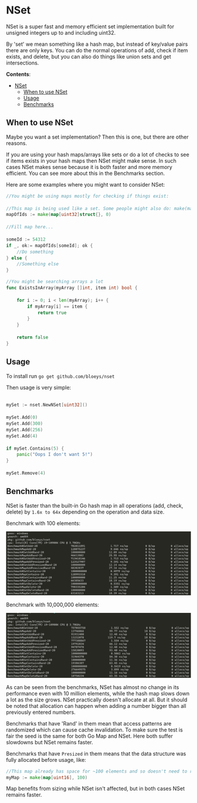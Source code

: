 # NSet

NSet is a super fast and memory efficient set implementation built for unsigned integers up to and including uint32.

By 'set' we mean something like a hash map, but instead of key/value pairs there are only keys.
You can do the normal operations of add, check if item exists, and delete, but you can also do things like union sets and
get intersections.

**Contents**:

- [NSet](#nset)
  - [When to use NSet](#when-to-use-nset)
  - [Usage](#usage)
  - [Benchmarks](#benchmarks)

## When to use NSet

Maybe you want a set implementation? Then this is one, but there are other reasons.

If you are using your hash maps/arrays like sets or do a lot of checks to see if items exists in your hash maps then NSet might make sense.
In such cases NSet makes sense because it is both faster and more memory efficient. You can see more about this in the Benchmarks section.

Here are some examples where you might want to consider NSet:

``` go
//You might be using maps mostly for checking if things exist:

//This map is being used like a set. Some people might also do: make(map[uint32]bool, 0)
mapOfIds := make(map[uint32]struct{}, 0)

//Fill map here...

someId := 54312
if _, ok:= mapOfIds[someId]; ok {
    //Do something
} else {
    //Something else
}
```

```go
//You might be searching arrays a lot
func ExistsInArray(myArray []int, item int) bool {

    for i := 0; i < len(myArray); i++ {
        if myArray[i] == item {
            return true
        }
    }

    return false
}
```

## Usage

To install run `go get github.com/bloeys/nset`

Then usage is very simple:
```go

mySet := nset.NewNSet[uint32]()

mySet.Add(0)
mySet.Add(300)
mySet.Add(256)
mySet.Add(4)

if mySet.Contains(5) {
    panic("Oops I don't want 5!")
}

mySet.Remove(4)

```

## Benchmarks

NSet is faster than the built-in Go hash map in all operations (add, check, delete) by `1.6x to 64x` depending on the operation and data size.

Benchmark with 100 elements:

![Benchmark of 100 elements](./.res/bench-100.png)

Benchmark with 10,000,000 elements:

![Benchmark of 10,000,000 elements](./.res/bench-10-million.png)

As can be seen from the benchmarks, NSet has almost no change in its performance even with 10 million elements, while the
hash map slows down a lot as the size grows. NSet practically doesn't allocate at all. But it should be noted that
allocation can happen when adding a number bigger than all previously entered numbers.

Benchmarks that have 'Rand' in them mean that access patterns are randomized which can cause cache invalidation.
To make sure the test is fair the seed is the same for both Go Map and NSet. Here both suffer slowdowns but NSet remains faster.

Benchmarks that have `Presized` in them means that the data structure was fully allocated before usage, like:

```go
//This map already has space for ~100 elements and so doesn't need to resize, which is costly
myMap := make(map[uint16], 100)
```

Map benefits from sizing while NSet isn't affected, but in both cases NSet remains faster.

